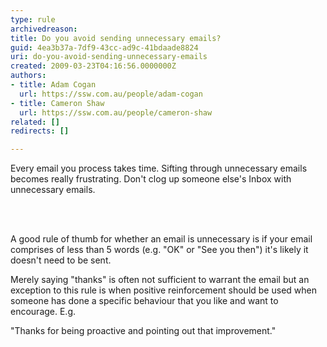 ```yaml
---
type: rule
archivedreason: 
title: Do you avoid sending unnecessary emails?
guid: 4ea3b37a-7df9-43cc-ad9c-41bdaade8824
uri: do-you-avoid-sending-unnecessary-emails
created: 2009-03-23T04:16:56.0000000Z
authors:
- title: Adam Cogan
  url: https://ssw.com.au/people/adam-cogan
- title: Cameron Shaw
  url: https://ssw.com.au/people/cameron-shaw
related: []
redirects: []

---
```



<p>​Every email you process takes time. Sifting through unnecessary emails becomes really frustrating. Don't clog up someone else's Inbox with unnecessary emails.</p>
<br><excerpt class='endintro'></excerpt><br>
<p>​A good rule of thumb for whether an email is unnecessary is if your email comprises of less than 5 words (e.g. &quot;OK&quot; or &quot;See you then&quot;) it's likely it doesn't need to be sent.</p><p>Merely saying &quot;thanks&quot; is often not sufficient to warrant the email but an exception to this rule is when&#160;positive reinforcement should be used when someone has done a specific ​behaviour that you like and want to encourage. E.g. </p><p class="ssw15-rteElement-GreyBox"> &quot;Thanks for being proactive and pointing out that improvement.&quot;</p>


